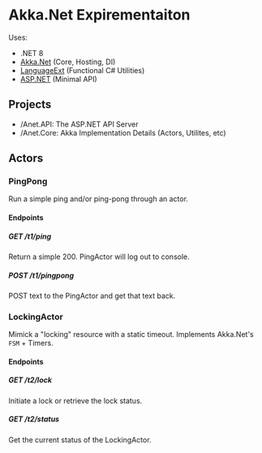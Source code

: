 # Akka.Net Expirementaiton

Uses:

- .NET 8
- [Akka.Net](https://getakka.net/articles/intro/what-is-akka.html) (Core, Hosting, DI)
- [LanguageExt](https://github.com/louthy/language-ext) (Functional C# Utilities)
- [ASP.NET](https://learn.microsoft.com/en-us/aspnet/core/tutorials/min-web-api?view=aspnetcore-8.0&tabs=visual-studio) (Minimal API)

## Projects

- /Anet.API: The ASP.NET API Server
- /Anet.Core: Akka Implementation Details (Actors, Utilites, etc)

## Actors

### PingPong

Run a simple ping and/or ping-pong through an actor.

#### Endpoints

##### GET /t1/ping

Return a simple 200. PingActor will log out to console.

##### POST /t1/pingpong

POST text to the PingActor and get that text back.

### LockingActor

Mimick a "locking" resource with a static timeout. Implements Akka.Net's `FSM` + Timers.

#### Endpoints

##### GET /t2/lock

Initiate a lock or retrieve the lock status.

##### GET /t2/status

Get the current status of the LockingActor.
